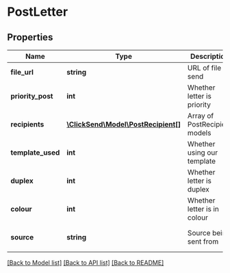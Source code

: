 # PostLetter

## Properties
Name | Type | Description | Notes
------------ | ------------- | ------------- | -------------
**file_url** | **string** | URL of file to send | 
**priority_post** | **int** | Whether letter is priority | [optional] [default to 0]
**recipients** | [**\ClickSend\Model\PostRecipient[]**](PostRecipient.md) | Array of PostRecipient models | 
**template_used** | **int** | Whether using our template | [optional] [default to 0]
**duplex** | **int** | Whether letter is duplex | [optional] [default to 0]
**colour** | **int** | Whether letter is in colour | [optional] [default to 0]
**source** | **string** | Source being sent from | [optional] [default to 'sdk']

[[Back to Model list]](../../README.md#documentation-for-models) [[Back to API list]](../../README.md#documentation-for-api-endpoints) [[Back to README]](../../README.md)

